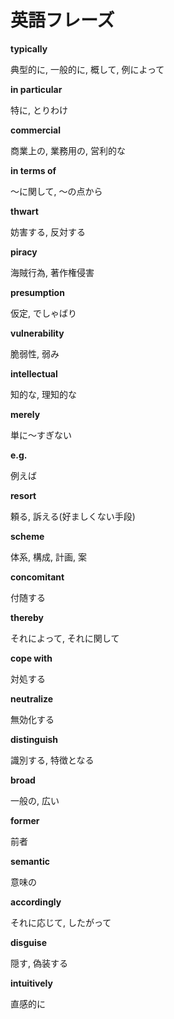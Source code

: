 # 英語フレーズ


**typically**

典型的に, 一般的に, 概して, 例によって

**in particular**

特に, とりわけ

**commercial**

商業上の, 業務用の, 営利的な

**in terms of**

〜に関して, 〜の点から

**thwart**

妨害する, 反対する

**piracy**

海賊行為, 著作権侵害

**presumption**

仮定, でしゃばり

**vulnerability**

脆弱性, 弱み

**intellectual**

知的な, 理知的な

**merely**

単に〜すぎない

**e.g.**

例えば

**resort**

頼る, 訴える(好ましくない手段)

**scheme**

体系, 構成, 計画, 案

**concomitant**

付随する

**thereby**

それによって, それに関して

**cope with**

対処する

**neutralize**

無効化する

**distinguish**

識別する, 特徴となる

**broad**

一般の, 広い

**former**

前者

**semantic**

意味の

**accordingly**

それに応じて, したがって

**disguise**

隠す,  偽装する

**intuitively**

直感的に
